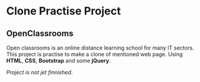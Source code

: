 # Clone Practise Project

## OpenClassrooms

Open classrooms is an online distance learning school for many IT sectors.
This project is practise to make a clone of mentioned web page.
Using **HTML**, **CSS**, **Bootstrap** and some **jQuery**.

_Project is not jet finnished_. 
